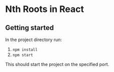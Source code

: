 # Nth Roots in React

## Getting started

In the project directory run:
1) `npm install`
2) `npm start`

This should start the project on the specified port.

